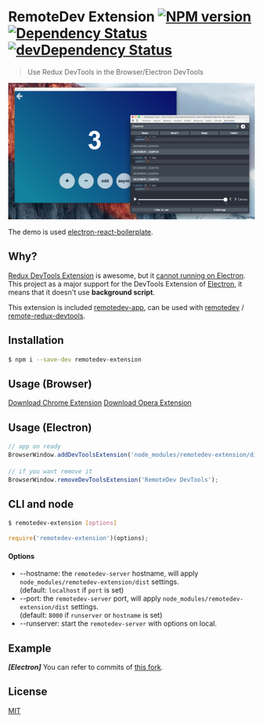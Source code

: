 # RemoteDev Extension [![NPM version](http://img.shields.io/npm/v/remotedev-extension.svg?style=flat)](https://www.npmjs.com/package/remotedev-extension) [![Dependency Status](https://david-dm.org/jhen0409/remotedev-extension.svg)](https://david-dm.org/jhen0409/remotedev-extension) [![devDependency Status](https://david-dm.org/jhen0409/remotedev-extension/dev-status.svg)](https://david-dm.org/jhen0409/remotedev-extension#info=devDependencies)

> Use Redux DevTools in the Browser/Electron DevTools

![Demo](demo.png)

The demo is used [electron-react-boilerplate](https://github.com/chentsulin/electron-react-boilerplate).

## Why?

[Redux DevTools Extension](https://github.com/zalmoxisus/redux-devtools-extension) is awesome, but it [cannot running on Electron](https://github.com/zalmoxisus/redux-devtools-extension/issues/13). This project as a major support for the DevTools Extension of [Electron](https://github.com/atom/electron), it means that it doesn't use __background script__.

This extension is included [remotedev-app](https://github.com/zalmoxisus/remotedev-app), can be used with [remotedev](https://github.com/zalmoxisus/remotedev) / [remote-redux-devtools](https://github.com/zalmoxisus/remote-redux-devtools).

## Installation

```bash
$ npm i --save-dev remotedev-extension
```

## Usage (Browser)

[Download Chrome Extension](https://chrome.google.com/webstore/detail/remotedev-devtools/npmkpkaejamnfodceoimeeioacfcijop)
[Download Opera Extension](https://addons.opera.com/extensions/details/remotedev-devtools)

## Usage (Electron)

```js
// app on ready
BrowserWindow.addDevToolsExtension('node_modules/remotedev-extension/dist');

// if you want remove it
BrowserWindow.removeDevToolsExtension('RemoteDev DevTools');
```

## CLI and node

```bash
$ remotedev-extension [options]
```

```js
require('remotedev-extension')(options);
```

#### Options

* --hostname: the `remotedev-server` hostname, will apply `node_modules/remotedev-extension/dist` settings.  
(default: `localhost` if `port` is set)
* --port: the `remotedev-server` port, will apply `node_modules/remotedev-extension/dist` settings.  
(default: `8000` if `runserver` or `hostname` is set)
* --runserver: start the `remotedev-server` with options on local.

## Example

__*[Electron]*__ You can refer to commits of [this fork](https://github.com/jhen0409/electron-react-boilerplate/commits/remotedev-ext).

## License

[MIT](LICENSE)
